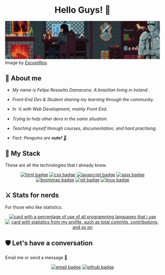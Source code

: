 <h1 align="center">Hello Guys! 🖖</h1>

<a href="https://github.com/feliperdamaceno"><img alt="A medieval gaming room, with a guy sitting on a computer" src="img/medieval-gaming-room.gif"></a>
Image by <i><a href="https://www.artstation.com/exceptrea">ExceptRea</a></i>.

## 🏹 About me

- _My name is Felipe Rossetto Damaceno. A brazilian living in Ireland ._

- _Front-End Dev & Student sharing my learning through the community._

- _In 💘 with Web Development, mainly Front End._

- _Trying to help other devs in the same situation._

- _Teaching myself through courses, documentation, and hard practising._

- _Fact: Penguins are **cute!** <a href="https://en.wikipedia.org/wiki/Linux)">🐧</a>._

## 🔮 My Stack

These are all the technologies that I already know.

<div align="center">
  <!-- HTML Badge -->
  <a href="https://github.com/feliperdamaceno"><img alt="html badge" src="https://img.shields.io/badge/HTML5-2CA5E0?style=for-the-badge&logo=html5&logoColor=white&color=orange"></a>
  <!-- CSS Badge -->
  <a href="https://github.com/feliperdamaceno"><img alt="css badge" src="https://img.shields.io/badge/CSS3-2CA5E0?style=for-the-badge&logo=css3&logoColor=white&color=blue"></a>
  <!-- JavaScript Badge -->
  <a href="https://github.com/feliperdamaceno"><img alt="javascript badge" src="https://img.shields.io/badge/JavaScript-2CA5E0?style=for-the-badge&logo=javascript&logoColor=white&color=yellow"></a>
  <!-- SASS Badge -->
  <a href="https://github.com/feliperdamaceno"><img alt="sass badge" src="https://img.shields.io/badge/SASS-2CA5E0?style=for-the-badge&logo=sass&logoColor=white&color=violet"></a>
  <!-- Bootstrap Badge -->
  <a href="https://github.com/feliperdamaceno"><img alt="bootstrap badge" src="https://img.shields.io/badge/Bootstrap_5.0-2CA5E0?style=for-the-badge&logo=sass&logoColor=white&color=purple"></a>
  <!-- Git Badge -->
  <a href="https://github.com/feliperdamaceno"><img alt="git badge" src="https://img.shields.io/badge/Git-2CA5E0?style=for-the-badge&logo=git&logoColor=white&color=brown"></a>
  <!-- Linux Badge -->
  <a href="https://github.com/feliperdamaceno"><img alt="linux badge" src="https://img.shields.io/badge/Linux-2CA5E0?style=for-the-badge&logo=linux&logoColor=white&color=gray"></a>
</div>

## ⚔️ Stats for nerds

For those who like statistics.

<div align="center">
  <!-- Languages Card -->
  <a href="https://github.com/feliperdamaceno"><img height="150em" alt="card with a percentage of use of all programming languages that i use" src="https://github-readme-stats.vercel.app/api/top-langs/?username=feliperdamaceno&theme=react&layout=compact&langs_count=8&hide_border=true&custom_title=Top&nbsp;languages"/></a>
  <!-- Info Card -->
  <a href="https://github.com/feliperdamaceno"><img height="150em" alt="card with statistics from my profile, such as total commits, contributions, and so on" src="https://github-readme-stats.vercel.app/api?username=feliperdamaceno&theme=react&show_icons=true&include_all_commits=true& count_private=true&hide_border=true&hide=stars&custom_title=Github&nbsp;Info"/></a>
</div>

## 🛡️ Let's have a conversation

Email me or send a message 🙌

<div align="center">
  <!-- Email Badge -->
  <a href="mailto:feliperdamaceno@sent.com"><img  alt="email badge" src="https://img.shields.io/badge/Email-2CA5E0?style=for-the-badge&logo=minutemailer&logoColor=white&color=blue"></a>
  <!-- Github Badge -->
  <a href="https://github.com/feliperdamaceno/feliperdamaceno/issues"><img alt="github badge" src="https://img.shields.io/badge/Github-2CA5E0?style=for-the-badge&logo=github&logoColor=white&color=black"></a>
</div>
